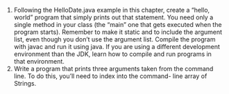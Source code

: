 1. Following the HelloDate.java example in this chapter, create a
   “hello, world” program that simply prints out that statement. You
   need only a single method in your class (the “main” one that gets
   executed when the program starts). Remember to make it static
   and to include the argument list, even though you don’t use the
   argument list. Compile the program with javac and run it using
   java. If you are using a different development environment than
   the JDK, learn how to compile and run programs in that
   environment.
2. Write a program that prints three arguments taken from the
   command line. To do this, you’ll need to index into the command-
   line array of Strings.
